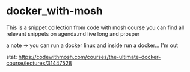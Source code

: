 # docker_with-mosh

This is a snippet collection from code with mosh course
you can find all relevant snippets on agenda.md
live long and prosper

a note ->
you can run a docker linux and inside run a docker... I'm out

stat: https://codewithmosh.com/courses/the-ultimate-docker-course/lectures/31447528